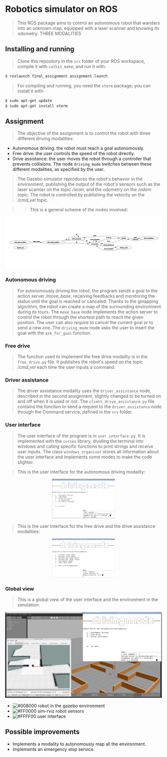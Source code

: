 Robotics simulator on ROS
=============================

>This ROS package aims to control an autonomous robot that wanders into an unknown map, equipped with a laser scanner and knowing its odometry.
THREE MODALITIES

Installing and running
----------------------

>Clone this repository in the `src` folder of your ROS workspace, compile it with `catkin_make`; and run it with:

```bash
$ roslaunch final_assignment assignment.launch
```

>For compiling and running, you need the `xterm` package; you can install it with:

```bash
$ sudo apt-get update
$ sudo apt-get install xterm
```

Assignment
----------

>The objective of the assignment is to control the robot with three different driving modalities:
 * Autonomous driving: the robot must reach a goal autonomously.
 * Free drive: the user controls the speed of the robot directly.
 * Drive assistance: the user moves the robot through a controller that prevents collisions.
 The node `driving_mode` switches between these different modalities, as specified by the user.

>The Gazebo simulator reproduces the robot's behavior in the environment, publishing the output of the robot's sensors such as the laser scanner on the topic */scan*, and the odometry on the */odom* topic. The robot is controlled by publishing the velocity on the */cmd_vel* topic.

>>This is a general scheme of the nodes involved:

<p align="center">
<img src="./images/rqt_graph.png">
</p>

### Autonomous driving

>For autonomously driving the robot, the program sends a goal to the action server */move_base*, receiving feedbacks and monitoring the status until the goal is reached or canceled.
 Thanks to the gmapping algorithm, the robot can create a map of the surrounding environment during its tours. The `move_base` node implements the action server to control the robot through the shortest path to reach the given position.
 The user can also require to cancel the current goal or to send a new one.
 The `driving_mode` node asks the user to insert the goal with the `ask_for_goal` function.

### Free drive

>The function used to implement the free drive modality is in the `free_drive.py` file. It publishes the robot's speed on the topic */cmd_vel* each time the user inputs a command.

### Driver assistance

>The driver assistance modality uses the `driver_assistance` node, described in the second assignment, slightly changed to be turned on and off when it is used or not.
 The `client_drive_assistance.py` file contains the function to send a request to the `driver_assistance` node through the Command service, defined in the `srv` folder.

### User interface

>The user interface of the program is in `user_interface.py`. It is implemented with the `curses` library, dividing the terminal into windows and calling specific functions to print strings and receive user inputs.
 The class `windows_organiser` stores all information about the user interface and implements some modes to make the code slighter.

>This is the user interface for the autonomous driving modality:

<p align="center">
<img src="./images/modalities.png" width=40%>
</p>

>This is the user interface for the free drive and the drive assistance modalities:

<p align="center">
<img src="./images/wasd.png" width=40%>
</p>

### Global view

>This is a global view of the user interface and the environment in the simulation:

<p align="center">
<img src="./images/global_view.png" width=100%>
</p>

- ![#008000](https://via.placeholder.com/15/008000/000000?text=+) robot in the gazebo environment
- ![#FF0000](https://via.placeholder.com/15/FF0000/000000?text=+) sim-rviz robot sensors
- ![#FFFF00](https://via.placeholder.com/15/FFFF00/000000?text=+) user interface

Possible improvements
---------------------

* Implements a modality to autonomously map all the environment.
* Implements an emergency stop service.